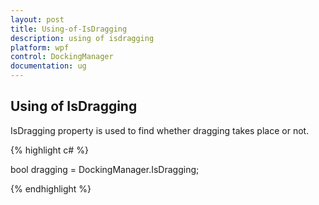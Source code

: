 ```yaml
---
layout: post
title: Using-of-IsDragging
description: using of isdragging
platform: wpf
control: DockingManager
documentation: ug
---
```


## Using of IsDragging

IsDragging property is used to find whether dragging takes place or not.



{% highlight c# %}

bool dragging = DockingManager.IsDragging;

{% endhighlight %}

